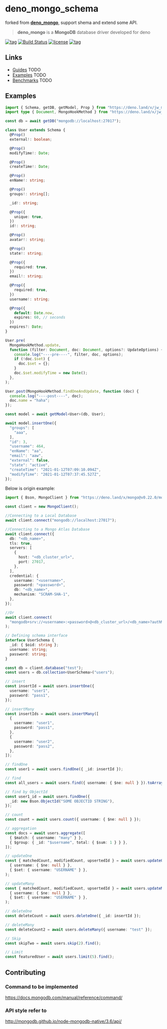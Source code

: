# deno_mongo_schema

forked from **[deno_mongo](https://deno.land/x/mongo)**, support shema and
extend some API.

> **deno_mongo** is a **MongoDB** database driver developed for deno

[![tag](https://img.shields.io/github/tag/manyuanrong/deno_mongo.svg)](https://github.com/manyuanrong/deno_mongo/releases)
[![Build Status](https://github.com/manyuanrong/deno_mongo/workflows/ci/badge.svg?branch=master)](https://github.com/manyuanrong/deno_mongo/actions)
[![license](https://img.shields.io/github/license/manyuanrong/deno_mongo.svg)](https://github.com/manyuanrong/deno_mongo)
[![tag](https://img.shields.io/badge/deno-v1.8.1-green.svg)](https://github.com/denoland/deno)

## Links

- [Guides]() TODO
- [Examples]() TODO
- [Benchmarks]() TODO

## Examples

```ts
import { Schema, getDB, getModel, Prop } from "https://deno.land/x/jw_mongo@v0.24.2/mod.ts";
import type { Document, MongoHookMethod } from "https://deno.land/x/jw_mongo@v0.24.2/mod.ts";

const db = await getDB("mongodb://localhost:27017");

class User extends Schema {
  @Prop()
  external!: boolean;

  @Prop()
  modifyTime!: Date;

  @Prop()
  createTime!: Date;

  @Prop()
  enName!: string;

  @Prop()
  groups!: string[];

  _id!: string;

  @Prop({
    unique: true,
  })
  id!: string;

  @Prop()
  avatar!: string;

  @Prop()
  state!: string;

  @Prop({
    required: true,
  })
  email!: string;

  @Prop({
    required: true,
  })
  username!: string;

  @Prop({
    default: Date.now,
    expires: 60, // seconds
  })
  expires?: Date;
}

User.pre(
  MongoHookMethod.update,
  function (filter: Document, doc: Document, options?: UpdateOptions) {
    console.log("----pre----", filter, doc, options);
    if (!doc.$set) {
      doc.$set = {};
    }
    doc.$set.modifyTime = new Date();
  },
);

User.post(MongoHookMethod.findOneAndUpdate, function (doc) {
  console.log("----post----", doc);
  doc.name = "haha";
});

const model = await getModel<User>(db, User);

await model.insertOne({
  "groups": [
    "aaa",
  ],
  "id": 3,
  "username": 464,
  "enName": "aa",
  "email": "aaw",
  "external": false,
  "state": "active",
  "createTime": "2021-01-12T07:09:10.094Z",
  "modifyTime": "2021-01-12T07:37:45.527Z",
});
```

Below is origin example: 

```ts
import { Bson, MongoClient } from "https://deno.land/x/mongo@v0.22.0/mod.ts";

const client = new MongoClient();

//Connecting to a Local Database
await client.connect("mongodb://localhost:27017");

//Connecting to a Mongo Atlas Database
await client.connect({
  db: "<db_name>",
  tls: true,
  servers: [
    {
      host: "<db_cluster_url>",
      port: 27017,
    },
  ],
  credential: {
    username: "<username>",
    password: "<password>",
    db: "<db_name>",
    mechanism: "SCRAM-SHA-1",
  },
});

//Or
await client.connect(
  "mongodb+srv://<username>:<password>@<db_cluster_url>/<db_name>?authMechanism=SCRAM-SHA-1",
);

// Defining schema interface
interface UserSchema {
  _id: { $oid: string };
  username: string;
  password: string;
}

const db = client.database("test");
const users = db.collection<UserSchema>("users");

// insert
const insertId = await users.insertOne({
  username: "user1",
  password: "pass1",
});

// insertMany
const insertIds = await users.insertMany([
  {
    username: "user1",
    password: "pass1",
  },
  {
    username: "user2",
    password: "pass2",
  },
]);

// findOne
const user1 = await users.findOne({ _id: insertId });

// find
const all_users = await users.find({ username: { $ne: null } }).toArray();

// find by ObjectId
const user1_id = await users.findOne({
  _id: new Bson.ObjectId("SOME OBJECTID STRING"),
});

// count
const count = await users.count({ username: { $ne: null } });

// aggregation
const docs = await users.aggregate([
  { $match: { username: "many" } },
  { $group: { _id: "$username", total: { $sum: 1 } } },
]);

// updateOne
const { matchedCount, modifiedCount, upsertedId } = await users.updateOne(
  { username: { $ne: null } },
  { $set: { username: "USERNAME" } },
);

// updateMany
const { matchedCount, modifiedCount, upsertedId } = await users.updateMany(
  { username: { $ne: null } },
  { $set: { username: "USERNAME" } },
);

// deleteOne
const deleteCount = await users.deleteOne({ _id: insertId });

// deleteMany
const deleteCount2 = await users.deleteMany({ username: "test" });

// Skip
const skipTwo = await users.skip(2).find();

// Limit
const featuredUser = await users.limit(5).find();
```

## Contributing

### Command to be implemented

https://docs.mongodb.com/manual/reference/command/

### API style refer to

http://mongodb.github.io/node-mongodb-native/3.6/api/
